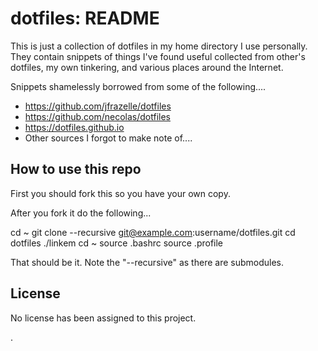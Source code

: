 # dotfiles: README

This is just a collection of dotfiles in my home directory I use personally.
They contain snippets of things I've found useful collected from other's
dotfiles, my own tinkering, and various places around the Internet.

Snippets shamelessly borrowed from some of the following....
 * https://github.com/jfrazelle/dotfiles
 * https://github.com/necolas/dotfiles
 * https://dotfiles.github.io
 * Other sources I forgot to make note of....



## How to use this repo

First you should fork this so you have your own copy.

After you fork it do the following...

  cd ~
  git clone --recursive git@example.com:username/dotfiles.git
  cd dotfiles
  ./linkem
  cd ~
  source .bashrc
  source .profile

That should be it. Note the "--recursive" as there are submodules.


## License

No license has been assigned to this project.

.
